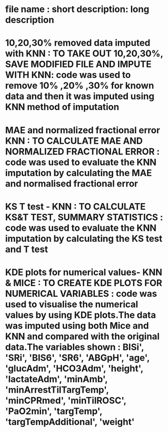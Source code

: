 # file name : short description: long description 
# 10,20,30% removed data imputed with KNN : TO TAKE OUT 10,20,30%, SAVE MODIFIED FILE AND IMPUTE WITH KNN: code was used to remove 10% ,20% ,30% for known data and then it was imputed using KNN method of imputation
# MAE and normalized fractional error KNN : TO CALCULATE MAE AND NORMALIZED FRACTIONAL ERROR : code was used to evaluate the KNN imputation by calculating the MAE and normalised fractional error 
# KS T test - KNN : TO CALCULATE KS&T TEST, SUMMARY STATISTICS : code was used to evaluate the KNN imputation by calculating the KS test and T test 
# KDE plots for numerical values- KNN & MICE : TO CREATE KDE PLOTS FOR NUMERICAL VARIABLES : code was used to visualise the numerical values by using KDE plots.The data was imputed using both Mice and KNN and compared with the original data.The variables shown : BISi', 'SRi', 'BIS6', 'SR6', 'ABGpH', 'age', 'glucAdm', 'HCO3Adm', 'height', 'lactateAdm', 'minAmb', 'minArrestTilTargTemp', 'minCPRmed', 'minTilROSC', 'PaO2min', 'targTemp', 'targTempAdditional', 'weight'



